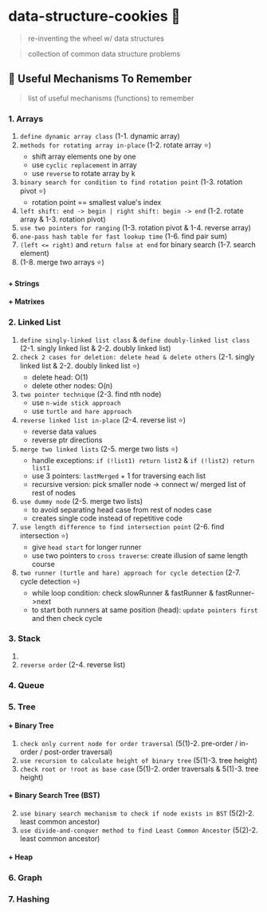 # data-structure-cookies :cookie:
> re-inventing the wheel w/ data structures

> collection of common data structure problems

## :wrench: Useful Mechanisms To Remember
> list of useful mechanisms (functions) to remember

### 1. Arrays
1. `define dynamic array class` (1-1. dynamic array)
2. `methods for rotating array in-place` (1-2. rotate array :star:)
    - shift array elements one by one
    - use `cyclic replacement` in array
    - use `reverse` to rotate array by k
3. `binary search for condition to find rotation point` (1-3. rotation pivot :star:)
    - rotation point == smallest value's index
4. `left shift: end -> begin | right shift: begin -> end` (1-2. rotate array & 1-3. rotation pivot)
5. `use two pointers for ranging` (1-3. rotation pivot & 1-4. reverse array)
6. `one-pass hash table for fast lookup time` (1-6. find pair sum)
7. `(left <= right)` and `return false at end` for binary search (1-7. search element)
8. (1-8. merge two arrays :star:)

#### + Strings

#### + Matrixes

### 2. Linked List
1. `define singly-linked list class` & `define doubly-linked list class`  (2-1. singly linked list & 2-2. doubly linked list)
2. `check 2 cases for deletion: delete head & delete others` (2-1. singly linked list & 2-2. doubly linked list :star:)
    - delete head: O(1)
    - delete other nodes: O(n)
3. `two pointer technique` (2-3. find nth node)
    - use `n-wide stick approach`
    - use `turtle and hare approach`
4. `reverse linked list in-place` (2-4. reverse list :star:)
    - reverse data values
    - reverse ptr directions
5. `merge two linked lists` (2-5. merge two lists :star:)
    - handle exceptions: `if (!list1) return list2` & `if (!list2) return list1`
    - use 3 pointers: `lastMerged` + 1 for traversing each list
    - recursive version: pick smaller node -> connect w/ merged list of rest of nodes
6. `use dummy node` (2-5. merge two lists)
    - to avoid separating head case from rest of nodes case
    - creates single code instead of repetitive code
7. `use length difference to find intersection point` (2-6. find intersection :star:)
    - give `head start` for longer runner
    - use two pointers to `cross traverse`: create illusion of same length course
8. `two runner (turtle and hare) approach for cycle detection` (2-7. cycle detection :star:)
    - while loop condition: check slowRunner & fastRunner & fastRunner->next
    - to start both runners at same position (head): `update pointers first` and then check cycle 

### 3. Stack
1. 
2. `reverse order` (2-4. reverse list)

### 4. Queue

### 5. Tree

#### + Binary Tree
1. `check only current node for order traversal` (5(1)-2. pre-order / in-order / post-order traversal)
2. `use recursion to calculate height of binary tree` (5(1)-3. tree height)
3. `check root or !root as base case` (5(1)-2. order traversals & 5(1)-3. tree height)

#### + Binary Search Tree (BST)
2. `use binary search mechanism to check if node exists in BST` (5(2)-2. least common ancestor)
3. `use divide-and-conquer method to find Least Common Ancestor` (5(2)-2. least common ancestor)

#### + Heap

### 6. Graph

### 7. Hashing



